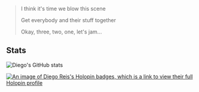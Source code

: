 > I think it's time we blow this scene
>
> Get everybody and their stuff together
> 
> Okay, three, two, one, let's jam...

## Stats

![Diego's GitHub stats](https://github-readme-stats.vercel.app/api?username=el-yawd&show_icons=true&theme=radical)

[![An image of Diego Reis's Holopin badges, which is a link to view their full Holopin profile](https://holopin.me/diegoreis42)](https://holopin.io/@diegoreis42)
